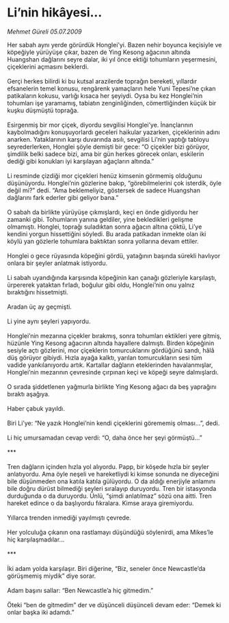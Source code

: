 # Li’nin hikâyesi...

*Mehmet Güreli 05.07.2009*

<div class="taraf_structure_2col_1zq">
<div class="margen_n">



 <p>Her sabah aynı yerde görürdük Honglei’yi. Bazen nehir boyunca keçisiyle ve köpeğiyle yürüyüşe çıkar, bazen de Ying Kesong ağacının altında Huangshan dağlarını seyre dalar, iki yıl önce ektiği tohumların yeşermesini, çiçeklerini açmasını beklerdi. <br/><br/>Gerçi herkes bilirdi ki bu kutsal arazilerde toprağın bereketi, yıllardır efsanelerin temel konusu, rengârenk yamaçların hele Yuni Tepesi’ne çıkan patikaların kokusu, varlığı kısaca her şeyiydi. Oysa bu kez Honglei’nin tohumları işe yaramamış, tabiatın zenginliğinden, cömertliğinden küçük bir kuşku düşmüştü toprağa. <br/><br/>Esirgenmiş bir mor çiçek, diyordu sevgilisi Honglei’ye. İnançlarının kaybolmadığını konuşuyorlardı geceleri haikular yazarken, çiçeklerinin adını anarken. Yataklarının karşı duvarında asılı, sevgilisi Li’nin yaptığı tabloyu seyrederlerken, Honglei şöyle demişti bir gece: “O çiçekler bizi görüyor, şimdilik belki sadece bizi, ama bir gün herkes görecek onları, eskilerin dediği gibi konukları iyi karşılayan ağaçların altında.” <br/><br/>Li resminde çizdiği mor çiçekleri henüz kimsenin görmemiş olduğunu düşünüyordu. Honglei’nin gözlerine bakıp, “görebilmelerini çok isterdik, öyle değil mi?” dedi. “Ama beklemeliyiz, göstersek de sadece Huangshan dağlarını fark ederler gibi geliyor bana.” <br/><br/>O sabah da birlikte yürüyüşe çıkmışlardı, keçi en önde gidiyordu her zamanki gibi. Tohumların yanına geldiler, yine bekledikleri gelişme olmamıştı. Honglei, toprağı suladıktan sonra ağacın altına çöktü, Li’ye kendini yorgun hissettiğini söyledi. Bu arada patikadan inmekte olan iki köylü yan gözlerle tohumlara baktıktan sonra yollarına devam ettiler. <br/><br/>Honglei o gece rüyasında köpeğini gördü, yatağının başında sürekli havlıyor onlara bir şeyler anlatmak istiyordu. <br/><br/>Li sabah uyandığında karşısında köpeğinin kan çanağı gözleriyle karşılaştı, ürpererek yataktan fırladı, boğulur gibi oldu, Honglei’nin onu yalnız bıraktığını hissetmişti. <br/><br/>Aradan üç ay geçmişti. <br/><br/>Li yine aynı şeyleri yapıyordu. <br/><br/>Honglei’nin mezarına çiçekler bırakmış, sonra tohumları ektikleri yere gitmiş, hüzünle Ying Kesong ağacının altında hayallere dalmıştı. Birden köpeğinin sesiyle açtı gözlerini, mor çiçeklerin tomurcuklarını gördüğünü sandı, hâlâ düş görüyor gibiydi. Hızla ayağa kalktı, yarılan tomurcukların sesi tüm vadide yankılanıyordu artık. Kartallar dağların eteklerinden havalanmışlar, Honglei’nin mezarının çevresinde çırpınan keçi ve köpeği seyre dalmışlardı. <br/><br/>O sırada şiddetlenen yağmurla birlikte Ying Kesong ağacı da beş yaprağını bıraktı aşağıya. <br/><br/>Haber çabuk yayıldı. <br/><br/>Biri Li’ye: “Ne yazık Honglei’nin kendi çiçeklerini görememiş olması...”, dedi. <br/><br/>Li hiç umursamadan cevap verdi: “O, daha önce her şeyi görmüştü...” <br/><br/>*** <br/><br/>Tren dağların içinden hızla yol alıyordu. Papp, bir köşede hızla bir şeyler anlatıyordu. Ama öyle neşeli ve hareketliydi ki kimse sonunda ne diyeceğini bile düşünmeden ona katıla katıla gülüyordu. O da aldığı enerjiyle anlamını bile doğru dürüst bilmediği şeyleri sıralayıp duruyordu. Tren bir istasyonda durduğunda o da duruyordu. Ünlü, “şimdi anlatılmaz” sözü ona aitti. Tren hareket edince o da başlıyordu fıkralara. Kimse araya giremiyordu. <br/><br/>Yıllarca trenden inmediği yayılmıştı çevrede. <br/><br/>Her yolculuğa çıkanın ona rastlamayı düşündüğü söylenirdi, ama Mikes’le hiç karşılaşmadılar... <br/><br/>*** <br/><br/>İki adam yolda karşılaşır. Biri diğerine, “Biz, seneler önce Newcastle’da görüşmemiş miydik” diye sorar. <br/><br/>Adam başını sallar: “Ben Newcastle’a hiç gitmedim.” <br/><br/>Öteki “ben de gitmedim” der ve düşünceli düşünceli devam eder: “Demek ki onlar başka iki adamdı.”</p>
<br/>
<br/>
<br/>



<br/>


<div id="taraf_not">
</div>

</div>


</div>
